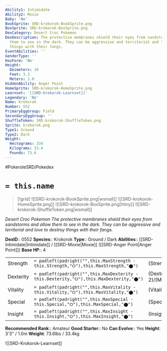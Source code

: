 ```yaml
---
Ability1: Intimidate
Ability2: Moxie
Baby: 'No'
BookSprite: SRD-krokorok-BookSprite.png
BoxSprite: SRD-krokorok-BoxSprite.png
DexCategory: Desert Croc Pokemon
DexDescription: The protective membranes shield their eyes from sandstorms and allow
  them to see in the dark. They can be aggressive and territorial and love to destroy
  things with their fangs.
EventAbilities: ''
GenderType: ''
HasForm: 'No'
Height:
  Deimeters: 10
  Feet: 3.3
  Meters: 1.0
HiddenAbility: Anger Point
HomeSprite: SRD-krokorok-HomeSprite.png
Learnset: '[[SRD-Krokorok-Learnset]]'
Legendary: 'No'
Name: Krokorok
Number: 552
PrimaryEggGroup: Field
SecondaryEggGroup: ''
ShuffleToken: SRD-krokorok-ShuffleToken.png
Sprite: krokorok.png
Type1: Ground
Type2: Dark
Weight:
  Hectograms: 334
  Kilograms: 33.4
  Pounds: 73.6
---
```


#PokeroleSRD/Pokedex

# `= this.name`

> [!grid]
> ![[SRD-krokorok-BookSprite.png|wsmall]]
> ![[SRD-krokorok-HomeSprite.png]]
> ![[SRD-krokorok-BoxSprite.png|htiny]]
> ![[SRD-krokorok-ShuffleToken.png|wsmall]]


*Desert Croc Pokemon*
*The protective membranes shield their eyes from sandstorms and allow them to see in the dark. They can be aggressive and territorial and love to destroy things with their fangs.*

**DexID**:: 0552
**Species**:: Krokorok
**Type**:: Ground / Dark
**Abilities**:: [[SRD-Intimidate|Intimidate]] / [[SRD-Moxie|Moxie]] ([[SRD-Anger Point|Anger Point]])
**Base HP**:: 4

|           |                                                                                        |                                          |
| --------- | -------------------------------------------------------------------------------------- | ---------------------------------------- |
| Strength  | `= padleft(padright("",this.MaxStrength - this.Strength,"⭘"),this.MaxStrength,"⬤")`    | (Strength::2)/(MaxStrength::5)   |
| Dexterity | `= padleft(padright("",this.MaxDexterity - this.Dexterity,"⭘"),this.MaxDexterity,"⬤")` | (Dexterity:: 2)/(MaxDexterity::5) |
| Vitality  | `= padleft(padright("",this.MaxVitality - this.Vitality,"⭘"),this.MaxVitality,"⬤")`    | (Vitality::2)/(MaxVitality::4)   |
| Special   | `= padleft(padright("",this.MaxSpecial - this.Special,"⭘"),this.MaxSpecial,"⬤")`       | (Special::2)/(MaxSpecial::4)     |
| Insight   | `= padleft(padright("",this.MaxInsight - this.Insight,"⭘"),this.MaxInsight,"⬤")`       | (Insight::2)/(MaxInsight::4)     |


**Recommended Rank**:: Amateur
**Good Starter**:: No
**Can Evolve**:: Yes
**Height**: 3'3" / 1.0m
**Weight**: 73.6lbs / 33.4kg

![[SRD-Krokorok-Learnset]]